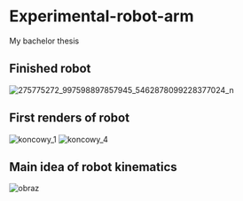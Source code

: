 # Experimental-robot-arm
My bachelor thesis

## Finished robot
![275775272_997598897857945_5462878099228377024_n](https://user-images.githubusercontent.com/96399051/174502689-af0fd6a9-36da-48d9-8231-3d5763a4c973.jpg)

## First renders of robot
![koncowy_1](https://user-images.githubusercontent.com/96399051/174502613-cb4ad88a-de72-4c69-8976-4bd2e5c60205.jpg)
![koncowy_4](https://user-images.githubusercontent.com/96399051/174502630-b6667c3a-6a87-4db5-a9ea-466e7f5019cb.jpg)

## Main idea of robot kinematics
![obraz](https://user-images.githubusercontent.com/96399051/174502517-f2fbb0e1-c67c-4e10-b3a0-5f85d253f015.png)



